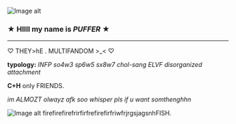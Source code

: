 ![Image alt](https://static.wikia.nocookie.net/ocean-terror-roblox/images/a/a4/Gp1.png/revision/latest?cb=20230402012425)
 ### ★ HIIII my name is ***PUFFER*** ★
___

♡ THEY>hE . MULTIFANDOM >_< ♡

**typology:** *INFP so4w3 sp6w5 sx8w7 chol-sang ELVF disorganized attachment*

**C+H** only FRIENDS. 

*im ALMOZT olwayz afk soo whisper pls if u want somthenghhn*

![Image alt](https://media.tenor.com/q_OdlggtvpoAAAAi/animated-fire.gif)
firefirefirefrirfirfrefirefirfriwfrjrgsjagsnhFISH.
